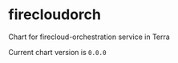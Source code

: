 firecloudorch
=============
Chart for firecloud-orchestration service in Terra

Current chart version is `0.0.0`






